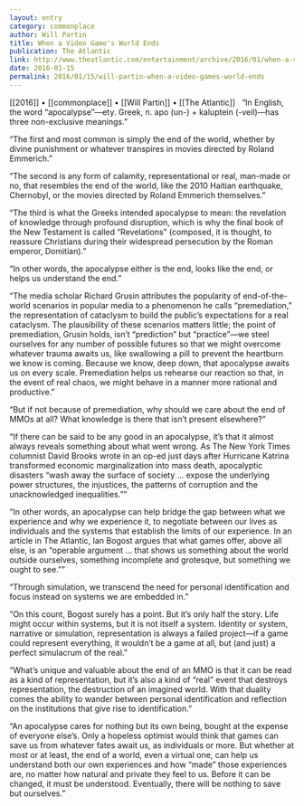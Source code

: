 ```yaml
---
layout: entry
category: commonplace
author: Will Partin
title: When a Video Game's World Ends
publication: The Atlantic
link: http://www.theatlantic.com/entertainment/archive/2016/01/when-a-video-game-world-ends/423360/
date: 2016-01-15
permalink: 2016/01/15/will-partin-when-a-video-games-world-ends
---
```


[[2016]] • [[commonplace]] • [[Will Partin]] • [[The Atlantic]]
 
“In English, the word “apocalypse”—ety. Greek, n. apo (un-) + kaluptein (-veil)—has three non-exclusive meanings.”

“The first and most common is simply the end of the world, whether by divine punishment or whatever transpires in movies directed by Roland Emmerich.”

“The second is any form of calamity, representational or real, man-made or no, that resembles the end of the world, like the 2010 Haitian earthquake, Chernobyl, or the movies directed by Roland Emmerich themselves.”

“The third is what the Greeks intended apocalypse to mean: the revelation of knowledge through profound disruption, which is why the final book of the New Testament is called “Revelations” (composed, it is thought, to reassure Christians during their widespread persecution by the Roman emperor, Domitian).”

“In other words, the apocalypse either is the end, looks like the end, or helps us understand the end.”

“The media scholar Richard Grusin attributes the popularity of end-of-the-world scenarios in popular media to a phenomenon he calls “premediation,” the representation of cataclysm to build the public’s expectations for a real cataclysm. The plausibility of these scenarios matters little; the point of premediation, Grusin holds, isn’t “prediction” but “practice”—we steel ourselves for any number of possible futures so that we might overcome whatever trauma awaits us, like swallowing a pill to prevent the heartburn we know is coming. Because we know, deep down, that apocalypse awaits us on every scale. Premediation helps us rehearse our reaction so that, in the event of real chaos, we might behave in a manner more rational and productive.”

“But if not because of premediation, why should we care about the end of MMOs at all? What knowledge is there that isn’t present elsewhere?”

“If there can be said to be any good in an apocalypse, it’s that it almost always reveals something about what went wrong. As The New York Times columnist David Brooks wrote in an op-ed just days after Hurricane Katrina transformed economic marginalization into mass death, apocalyptic disasters “wash away the surface of society … expose the underlying power structures, the injustices, the patterns of corruption and the unacknowledged inequalities.””

“In other words, an apocalypse can help bridge the gap between what we experience and why we experience it, to negotiate between our lives as individuals and the systems that establish the limits of our experience. In an article in The Atlantic, Ian Bogost argues that what games offer, above all else, is an “operable argument … that shows us something about the world outside ourselves, something incomplete and grotesque, but something we ought to see.””

“Through simulation, we transcend the need for personal identification and focus instead on systems we are embedded in.”

“On this count, Bogost surely has a point. But it’s only half the story. Life might occur within systems, but it is not itself a system. Identity or system, narrative or simulation, representation is always a failed project—if a game could represent everything, it wouldn’t be a game at all, but (and just) a perfect simulacrum of the real.”

“What’s unique and valuable about the end of an MMO is that it can be read as a kind of representation, but it’s also a kind of “real” event that destroys representation, the destruction of an imagined world. With that duality comes the ability to wander between personal identification and reflection on the institutions that give rise to identification.”

“An apocalypse cares for nothing but its own being, bought at the expense of everyone else’s. Only a hopeless optimist would think that games can save us from whatever fates await us, as individuals or more. But whether at most or at least, the end of a world, even a virtual one, can help us understand both our own experiences and how “made” those experiences are, no matter how natural and private they feel to us. Before it can be changed, it must be understood. Eventually, there will be nothing to save but ourselves.”

